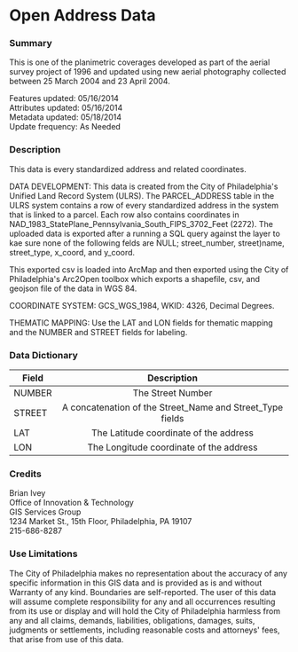 # Open Address Data

### Summary  

This is one of the planimetric coverages developed as part of the aerial survey project of 1996 and updated using new aerial photography collected between 25 March 2004 and 23 April 2004.  
  
Features updated:    05/16/2014  
Attributes updated:  05/16/2014  
Metadata updated:  05/18/2014  
Update frequency:   As Needed

### Description  

This data is every standardized address and related coordinates.

DATA DEVELOPMENT: This data is created from the City of Philadelphia's Unified Land Record System (ULRS).  The PARCEL_ADDRESS table in the ULRS system contains a row of every standardized address in the system that is linked to a parcel. Each row also contains coordinates in NAD_1983_StatePlane_Pennsylvania_South_FIPS_3702_Feet (2272). The uploaded data is exported after a running a SQL query against the layer to kae sure none of the following felds are NULL; street_number, street)name, street_type, x_coord, and y_coord.

This exported csv is loaded into ArcMap and then exported using the City of Philadelphia's Arc2Open toolbox which exports a shapefile, csv, and geojson file of the data in WGS 84.


COORDINATE SYSTEM: GCS_WGS_1984, WKID: 4326, Decimal Degrees.

THEMATIC MAPPING: Use the LAT and LON fields for thematic mapping and the NUMBER and STREET fields for labeling.  

### Data Dictionary

| Field | Description  
| ----- | :----------:    
| NUMBER | The Street Number
| STREET | A concatenation of the Street_Name and Street_Type fields
| LAT | The Latitude coordinate of the address
| LON | The Longitude coordinate of the address

### Credits  

Brian Ivey  
Office of Innovation & Technology  
GIS Services Group  
1234 Market St., 15th Floor, Philadelphia, PA  19107  
215-686-8287

### Use Limitations  

The City of Philadelphia makes no representation about the accuracy of any specific information in this GIS data and is provided as is and without Warranty of any kind. Boundaries are self-reported. The user of this data will assume complete responsibility for any and all occurrences resulting from its use or display and will hold the City of Philadelphia harmless from any and all claims, demands, liabilities, obligations, damages, suits, judgments or settlements, including reasonable costs and attorneys' fees, that arise from use of this data.

